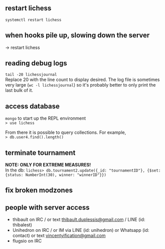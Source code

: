 ## restart lichess

`systemctl restart lichess`

## when hooks pile up, slowing down the server

-> restart lichess

## reading debug logs

`tail -20 lichessjournal`  
Replace 20 with the line count to display desired. The log file is sometimes very large (`wc -l lichessjournal`) so it's probably better to only print the last bulk of it.

## access database

`mongo` to start up the REPL environment  
`> use lichess`  

From there it is possible to query collections. For example,  
`> db.user4.find().length()`

## terminate tournament

__NOTE: ONLY FOR EXTREME MEASURES!__  
In the db: `lichess> db.tournament2.update({_id: "tournamentID"}, {$set: {status: NumberInt(30), winner: "winnerID"}})`

## fix broken modzones

## people with server access

- thibault on IRC / or text thibault.duplessis@gmail.com / LINE (id: thibalest)
- Unihedron on IRC / or IM via LINE (id: unihedron) or Whatsapp (id: contact) or text vincentyification@gmail.com
- flugsio on IRC